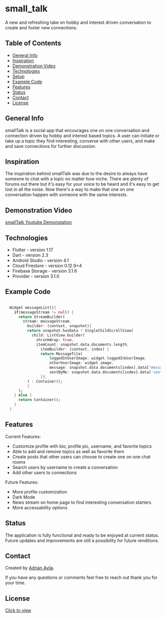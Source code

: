 # small_talk

A new and refreshing take on hobby and interest driven conversation to create and foster new connections. 

## Table of Contents
* [General Info](#general-info)
* [Inspiration](#inspiration)
* [Demonstration Video](#demonstration-video)
* [Technologies](#technologies)
* [Setup](#setup)
* [Example Code](#example-code)
* [Features](#features)
* [Status](#status)
* [Contact](#contact)
* [License](#license)


## General Info
smallTalk is a social app that encourages one on one conversation and connection driven by hobby and interest based topics. A user can initiate or take up a topic they find interesting, converse with other users, and make and save connections for further discussion.

## Inspiration 
The inspiration behind smallTalk was due to the desire to always have someone to chat with a topic no matter how niche. There are plenty of forums out there but it's easy for your voice to be heard and it's easy to get lost in all the noise. Now there's a way to make that one on one conversation happen with someone with the same interests. 

## Demonstration Video
[smallTalk Youtube Demonstation](https://www.youtube.com/watch?v=aZMOCxSa3Yg)

## Technologies 
* Flutter - version 1.17
* Dart - version 2.3
* Android Studio - version 4.1
* Cloud Firestore - version 0.12.9+4
* Firebase Storage - version 3.1.6
* Provider - version 3.1.0


## Example Code
```dart

  Widget messageList(){
    if(messageStream != null) {
      return StreamBuilder(
        stream: messageStream,
          builder: (context, snapshot){
          return snapshot.hasData ? SingleChildScrollView(
            child: ListView.builder(
              shrinkWrap: true,
              itemCount: snapshot.data.documents.length,
                itemBuilder: (context, index) {
                return MessageTile(
                    loggedInUserImage: widget.loggedInUserImage,
                    otherUserImage: widget.image,
                    message: snapshot.data.documents[index].data["message"],
                    sentByMe: snapshot.data.documents[index].data['sentBy'] == widget.loggedInUser);
                }),
          ) : Container();
          }
      );
    } else {
      return Container();
    }
  }
```

## Features
Current Features:
* Customize profile with bio, profile pic, username, and favorite topics
* Able to add and remove topics as well as favorite them
* Create posts that other users can choose to create one on one chat rooms
* Search users by username to create a conversation
* Add other users to connections

Future Features:
* More profile customization
* Dark Mode
* News stream on home page to find interesting conversation starters
* More accessability options

## Status
The application is fully functional and ready to be enjoyed at current status. Future updates and improvements are still a possibility for future renditions.

## Contact
Created by [Adrian Avila](https://www.linkedin.com/in/eidorianavi/).

If you have any questions or comments feel free to reach out thank you for your time.

## License 
[Click to view](https://github.com/EidorianAvi/smallTALK/blob/master/LICENSE)
